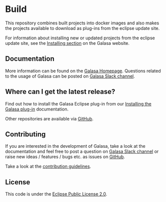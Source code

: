 # Build
This repository combines built projects into docker images and also makes the projects available to download as plug-ins from the eclipse update site.

For information about installing new or updated projects from the eclipse update site, see the [Installing section](https://galasa.dev/docs/getting-started/installing) on the Galasa website.


## Documentation

More information can be found on the [Galasa Homepage](https://galasa.dev). Questions related to the usage of Galasa can be posted on [Galasa Slack channel](https://galasa.slack.com).

## Where can I get the latest release?

Find out how to install the Galasa Eclipse plug-in from our [Installing the Galasa plug-in](https://galasa.dev/docs/getting-started/installing) documentation.

Other repositories are available via [GitHub](https://github.com/galasa-dev). 

## Contributing

If you are interested in the development of Galasa, take a look at the documentation and feel free to post a question on [Galasa Slack channel](https://galasa.slack.com) or raise new ideas / features / bugs etc. as issues on [GitHub](https://github.com/galasa-dev/projectmanagement).

Take a look at the [contribution guidelines](https://github.com/galasa-dev/projectmanagement/blob/main/contributing.md).

## License

This code is under the [Eclipse Public License 2.0](https://github.com/galasa-dev/maven/blob/main/LICENSE).

